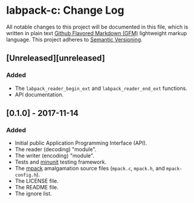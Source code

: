 # labpack-c: Change Log

All notable changes to this project will be documented in this file, which is written in plain text [Github Flavored Markdown (GFM)](https://help.github.com/articles/github-flavored-markdown/) lightweight markup language. This project adheres to [Semantic Versioning](http://semver.org).

## [Unreleased][unreleased]

### Added

- The `labpack_reader_begin_ext` and `labpack_reader_end_ext` functions.
- API documentation.

## [0.1.0] - 2017-11-14

### Added

- Initial public Application Programming Interface (API).
- The reader (decoding) "module".
- The writer (encoding) "module".
- Tests and [minunit](https://github.com/siu/minunit) testing framework.
- The [mpack](https://github.com/ludocode/mpack) amalgamation source files (`mpack.c`, `mpack.h`, and `mpack-config.h`).
- The LICENSE file.
- The README file.
- The ignore list.

